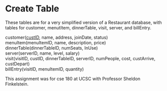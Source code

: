 # Create Table

These tables are for a very simplified version of a Restaurant database, with tables for customer, menutItem, dinnerTable, 
visit, server, and billEntry.  
  
customer(<ins>custID</ins>, name, address, joinDate, status)  
menuItem(menuItemID, name, description, price)  
dinnerTable(dinnerTableID, numSeats, InUse)  
server(serverID, name, level, salary)  
visit(visitID, custID, dinnerTableID, serverID, numPeople, cost, custArrive, custDepart)  
billEntry(visitID, menuItemID, quantity)  
  


This assignment was for cse 180 at UCSC with Professor Sheldon Finkelstein.
